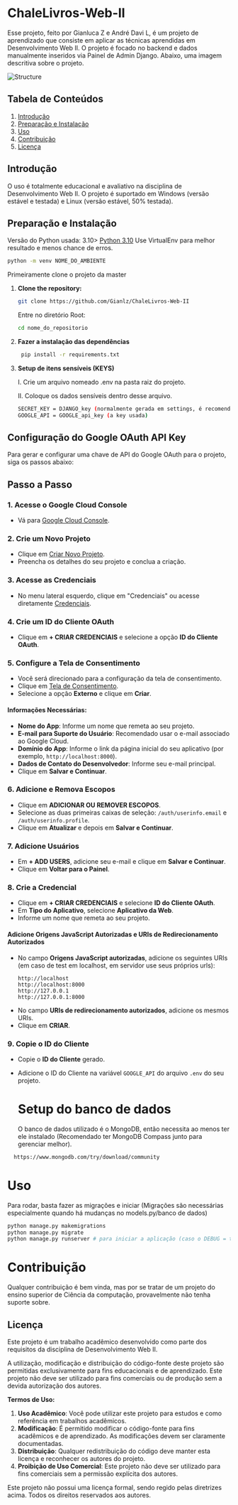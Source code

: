 # ChaleLivros-Web-II

Esse projeto, feito por Gianluca Z e André Davi L, é um projeto de aprendizado que consiste em aplicar as técnicas aprendidas em Desenvolvimento Web II. O projeto é focado no backend e dados manualmente inseridos via Painel de Admin Django. Abaixo, uma imagem descritiva sobre o projeto.

![Structure](https://github.com/user-attachments/assets/8aa5801b-6433-4280-a878-bd5cd664d3f8)

## Tabela de Conteúdos

1. [Introdução](#introdução)
2. [Preparação e Instalação](#preparação-e-instalação)
3. [Uso](#uso)
4. [Contribuição](#contribuição)
5. [Licença](#licença)

## Introdução

O uso é totalmente educacional e avaliativo na disciplina de Desenvolvimento Web II. O projeto é suportado em Windows (versão estável e testada) e Linux (versão estável, 50% testada).

## Preparação e Instalação

Versão do Python usada: 3.10> [Python 3.10](https://www.python.org/)
Use VirtualEnv para melhor resultado e menos chance de erros.

```bash
python -m venv NOME_DO_AMBIENTE
```

Primeiramente clone o projeto da master


1. **Clone the repository:**

   ```bash
   git clone https://github.com/Gianlz/ChaleLivros-Web-II
    ```
   Entre no diretório Root:

   ```bash
   cd nome_do_repositorio
    ```
2. **Fazer a instalação das dependências**
    ```bash
     pip install -r requirements.txt
    ```

 3. **Setup de itens sensíveis (KEYS)**

    I. Crie um arquivo nomeado .env na pasta raiz do projeto.
    
    II. Coloque os dados sensíveis dentro desse arquivo.

    ```bash
    SECRET_KEY = DJANGO_key (normalmente gerada em settings, é recomendável criar seu próprio core django e usar a própria key)
    GOOGLE_API = GOOGLE_api_key (a key usada)
     ```
  ## Configuração do Google OAuth API Key

Para gerar e configurar uma chave de API do Google OAuth para o projeto, siga os passos abaixo:

## Passo a Passo

### 1. Acesse o Google Cloud Console
- Vá para [Google Cloud Console](https://console.cloud.google.com/?hl=pt-br).

### 2. Crie um Novo Projeto
- Clique em [Criar Novo Projeto](https://console.cloud.google.com/projectcreate).
- Preencha os detalhes do seu projeto e conclua a criação.

### 3. Acesse as Credenciais
- No menu lateral esquerdo, clique em "Credenciais" ou acesse diretamente [Credenciais](https://console.cloud.google.com/apis/credentials).

### 4. Crie um ID do Cliente OAuth
- Clique em **+ CRIAR CREDENCIAIS** e selecione a opção **ID do Cliente OAuth**.

### 5. Configure a Tela de Consentimento
- Você será direcionado para a configuração da tela de consentimento.
- Clique em [Tela de Consentimento](https://console.cloud.google.com/apis/credentials/consent).
- Selecione a opção **Externo** e clique em **Criar**.

#### Informações Necessárias:
- **Nome do App**: Informe um nome que remeta ao seu projeto.
- **E-mail para Suporte do Usuário**: Recomendado usar o e-mail associado ao Google Cloud.
- **Domínio do App**: Informe o link da página inicial do seu aplicativo (por exemplo, `http://localhost:8000`).
- **Dados de Contato do Desenvolvedor**: Informe seu e-mail principal.
- Clique em **Salvar e Continuar**.

### 6. Adicione e Remova Escopos
- Clique em **ADICIONAR OU REMOVER ESCOPOS**.
- Selecione as duas primeiras caixas de seleção: `/auth/userinfo.email` e `/auth/userinfo.profile`.
- Clique em **Atualizar** e depois em **Salvar e Continuar**.

### 7. Adicione Usuários
- Em **+ ADD USERS**, adicione seu e-mail e clique em **Salvar e Continuar**.
- Clique em **Voltar para o Painel**.

### 8. Crie a Credencial
- Clique em **+ CRIAR CREDENCIAIS** e selecione **ID do Cliente OAuth**.
- Em **Tipo do Aplicativo**, selecione **Aplicativo da Web**.
- Informe um nome que remeta ao seu projeto.

#### Adicione Origens JavaScript Autorizadas e URIs de Redirecionamento Autorizados
- No campo **Origens JavaScript autorizadas**, adicione os seguintes URIs (em caso de test em localhost, em servidor use seus próprios urls):
  ```plaintext
  http://localhost
  http://localhost:8000
  http://127.0.0.1
  http://127.0.0.1:8000
  ```
- No campo **URIs de redirecionamento autorizados**, adicione os mesmos URIs.
- Clique em **CRIAR**.

### 9. Copie o ID do Cliente
- Copie o **ID do Cliente** gerado.
- Adicione o ID do Cliente na variável `GOOGLE_API` do arquivo `.env` do seu projeto.

  # Setup do banco de dados

  O banco de dados utilizado é o MongoDB, então necessita ao menos ter ele instalado (Recomendado ter MongoDB Compass junto para gerenciar melhor).

``` bash
  https://www.mongodb.com/try/download/community
```
  
# Uso

Para rodar, basta fazer as migrações e iniciar (Migrações são necessárias especialmente quando há mudanças no models.py/banco de dados)

```bash
python manage.py makemigrations
python manage.py migrate
python manage.py runserver # para iniciar a aplicação (caso o DEBUG = true), senão rode python manage.py runserver --insecure, para não quebrar arquivos estáticos
```

# Contribuição

Qualquer contribuição é bem vinda, mas por se tratar de um projeto do ensino superior de Ciência da computação, provavelmente não tenha suporte sobre.

## Licença

Este projeto é um trabalho acadêmico desenvolvido como parte dos requisitos da disciplina de Desenvolvimento Web II. 

A utilização, modificação e distribuição do código-fonte deste projeto são permitidas exclusivamente para fins educacionais e de aprendizado. Este projeto não deve ser utilizado para fins comerciais ou de produção sem a devida autorização dos autores.

**Termos de Uso:**

1. **Uso Acadêmico**: Você pode utilizar este projeto para estudos e como referência em trabalhos acadêmicos.
2. **Modificação**: É permitido modificar o código-fonte para fins acadêmicos e de aprendizado. As modificações devem ser claramente documentadas.
3. **Distribuição**: Qualquer redistribuição do código deve manter esta licença e reconhecer os autores do projeto.
4. **Proibição de Uso Comercial**: Este projeto não deve ser utilizado para fins comerciais sem a permissão explícita dos autores.

Este projeto não possui uma licença formal, sendo regido pelas diretrizes acima. Todos os direitos reservados aos autores.
